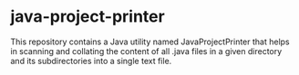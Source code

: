 # java-project-printer
This repository contains a Java utility named JavaProjectPrinter that helps in scanning and collating the content of all .java files in a given directory and its subdirectories into a single text file.
